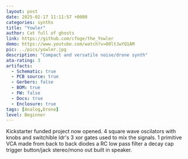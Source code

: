 ```yaml
---
layout: post
date: 2025-02-17 11:11:57 +0000
categories: synths
title: "Yowler"
author: Cat full of ghosts
link: https://github.com/cfoge/the_Yowler
demo: https://www.youtube.com/watch?v=O0ltJwYQ1AM
pic: ../pics/yowler.jpg
description: "Compact and versatile noise/drone synth"
ata-rating: 3
artifacts:
  - Schematic: true
  - PCB source: true
  - Gerbers: false
  - BOM: true
  - FW: false
  - Docs: true
  - Enclosure: true
tags: [Analog,Drone]
level: Beginner
---
```


Kickstarter funded project now opened. 4 square wave oscilators with knobs and switchible ldr's 3 xor gates used to mix the signals. 1 primitive VCA made from back to back diodes a RC low pass filter a decay cap trigger button/jack stereo/mono out built in speaker.